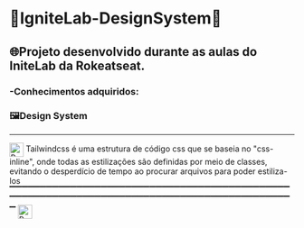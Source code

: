 <h1>🚀IgniteLab-DesignSystem🚀</h1>
<h2>🌐Projeto desenvolvido durante as aulas do IniteLab da Rokeatseat.</h2>


<h3>-Conhecimentos adquiridos:</h2>

<h3>🖼️Design System</h3>

<hr>

<img align="center" alt="Rafa-HTML" height="25" width="25" alt="Tailwindcss" src="https://tailwindcss.com/_next/static/media/tailwindcss-mark.79614a5f61617ba49a0891494521226b.svg"> Tailwindcss é uma estrutura de código css que se baseia no "css-inline", onde todas as estilizações são definidas por meio de classes, evitando o desperdício de tempo ao procurar arquivos para poder estiliza-los
▔▔▔▔▔▔▔▔▔▔▔▔▔▔▔▔▔▔▔▔▔▔▔▔▔▔▔▔▔▔▔▔▔▔▔▔▔▔▔▔▔▔▔▔▔▔▔▔▔▔▔▔▔▔▔▔▔▔▔▔▔▔▔▔▔▔▔▔▔▔▔▔▔▔▔▔▔▔▔▔▔▔▔▔▔▔▔▔▔▔▔▔▔
<img align="center" alt="Rafa-HTML" height="25" width="25" alt="Tailwindcss" src="https://tailwindcss.com/_next/static/media/tailwindcss-mark.79614a5f61617ba49a0891494521226b.svg">
